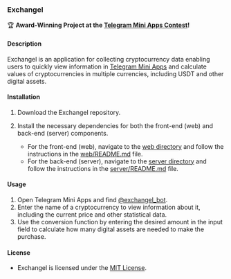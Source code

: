 ### Exchangel

🏆 **Award-Winning Project at the [Telegram Mini Apps Contest](https://t.me/contest/327)!**

#### Description
Exchangel is an application for collecting cryptocurrency data enabling users to quickly view information in [Telegram Mini Apps](https://core.telegram.org/bots/webapps) and calculate values of cryptocurrencies in multiple currencies, including USDT and other digital assets.

#### Installation
1. Download the Exchangel repository.
2. Install the necessary dependencies for both the front-end (web) and back-end (server) components.

   - For the front-end (web), navigate to the [web directory](./web/) and follow the instructions in the [web/README.md](./web/README.md) file.
   - For the back-end (server), navigate to the [server directory](./server/) and follow the instructions in the [server/README.md](./server/README.md) file.


#### Usage
1. Open Telegram Mini Apps and find [@exchangel_bot](https://t.me/exchangel_bot).
2. Enter the name of a cryptocurrency to view information about it, including the current price and other statistical data.
3. Use the conversion function by entering the desired amount in the input field to calculate how many digital assets are needed to make the purchase.

#### License
- Exchangel is licensed under the [MIT License](LICENSE).
